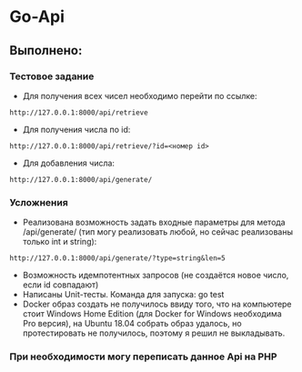 # Go-Api
## Выполнено:
### Тестовое задание
* Для получения всех чисел необходимо перейти по ссылке:  

```http://127.0.0.1:8000/api/retrieve```
* Для получения числа по id: 

```http://127.0.0.1:8000/api/retrieve/?id=<номер id>```
* Для добавления числа: 

```http://127.0.0.1:8000/api/generate/```
### Усложнения
* Реализована возможность задать входные параметры для метода /api/generate/ (тип могу реализовать любой, но сейчас реализованы только int и string): 

```http://127.0.0.1:8000/api/generate/?type=string&len=5```
* Возможность идемпотентных запросов (не создаётся новое число, если id совпадают)
* Написаны Unit-тесты. Команда для запуска: go test
* Docker образ создать не получилось ввиду того, что на компьютере стоит Windows Home Edition (для Docker for Windows необходима Pro версия), на Ubuntu 18.04 собрать образ удалось, но протестировать не получилось, поэтому я решил не выкладывать.


### При необходимости могу переписать данное Api на PHP
